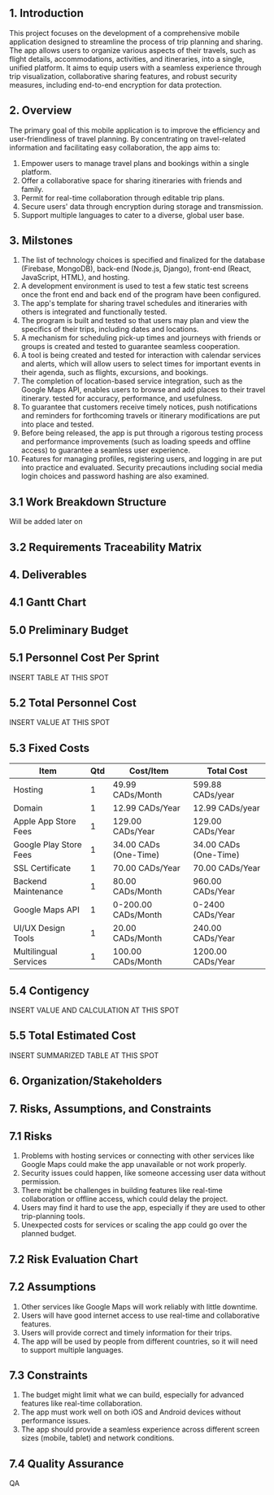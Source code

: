 

## 1. Introduction

This project focuses on the development of a comprehensive mobile application designed to streamline the process of trip planning and sharing. 
The app allows users to organize various aspects of their travels, such as flight details, accommodations, activities, and itineraries, into a single, unified platform. 
It aims to equip users with a seamless experience through trip visualization, collaborative sharing features, and robust security measures, including end-to-end encryption for data protection.


## 2. Overview 
The primary goal of this mobile application is to improve the efficiency and user-friendliness of travel planning. 
By concentrating on travel-related information and facilitating easy collaboration, the app aims to:

1. Empower users to manage travel plans and bookings within a single platform.
2. Offer a collaborative space for sharing itineraries with friends and family.
3. Permit for real-time collaboration through editable trip plans.
4. Secure users' data through encryption during storage and transmission.
5. Support multiple languages to cater to a diverse, global user base.



## 3. Milstones 
1. The list of technology choices is specified and finalized for the database (Firebase, MongoDB), back-end (Node.js, Django), front-end (React, JavaScript, HTML), and hosting.
2. A development environment is used to test a few static test screens once the front end and back end of the program have been configured.
3. The app's template for sharing travel schedules and itineraries with others is integrated and functionally tested.
4. The program is built and tested so that users may plan and view the specifics of their trips, including dates and locations.
5. A mechanism for scheduling pick-up times and journeys with friends or groups is created and tested to guarantee seamless cooperation.
6. A tool is being created and tested for interaction with calendar services and alerts, which will allow users to select times for important events in their agenda, such as flights, excursions, and bookings.
7. The completion of location-based service integration, such as the Google Maps API, enables users to browse and add places to their travel itinerary. tested for accuracy, performance, and usefulness.
8. To guarantee that customers receive timely notices, push notifications and reminders for forthcoming travels or itinerary modifications are put into place and tested.
9. Before being released, the app is put through a rigorous testing process and performance improvements (such as loading speeds and offline access) to guarantee a seamless user experience.
10. Features for managing profiles, registering users, and logging in are put into practice and evaluated. Security precautions including social media login choices and password hashing are also examined.

## 3.1 Work Breakdown Structure 
Will be added later on


## 3.2 Requirements Traceability Matrix



## 4. Deliverables

## 4.1 Gantt Chart



## 5.0 Preliminary Budget

## 5.1 Personnel Cost Per Sprint
INSERT TABLE AT THIS SPOT

## 5.2 Total Personnel Cost
INSERT VALUE AT THIS SPOT

## 5.3 Fixed Costs

| Item | Qtd | Cost/Item | Total Cost |
| ---- | --- | --------- | ---------- |
| Hosting | 1 | 49.99 CADs/Month | 599.88 CADs/year |
| Domain | 1 | 12.99 CADs/Year | 12.99 CADs/year | 
| Apple App Store Fees | 1 | 129.00 CADs/Year | 129.00 CADs/Year |
| Google Play Store Fees | 1 | 34.00 CADs (One-Time) | 34.00 CADs (One-Time) |
| SSL Certificate | 1 | 70.00 CADs/Year | 70.00 CADs/Year |
| Backend Maintenance | 1 | 80.00 CADs/Month | 960.00 CADs/Year | 
| Google Maps API | 1 | 0-200.00 CADs/Month | 0-2400 CADs/Year |
| UI/UX Design Tools | 1 | 20.00 CADs/Month | 240.00 CADs/Year |
| Multilingual Services | 1 | 100.00 CADs/Month | 1200.00 CADs/Year |

## 5.4 Contigency
INSERT VALUE AND CALCULATION AT THIS SPOT

## 5.5 Total Estimated Cost
INSERT SUMMARIZED TABLE AT THIS SPOT

## 6. Organization/Stakeholders




## 7. Risks, Assumptions, and Constraints

## 7.1 Risks
1. Problems with hosting services or connecting with other services like Google Maps could make the app unavailable or not work properly.
2. Security issues could happen, like someone accessing user data without permission.
3. There might be challenges in building features like real-time collaboration or offline access, which could delay the project.
4. Users may find it hard to use the app, especially if they are used to other trip-planning tools.
5. Unexpected costs for services or scaling the app could go over the planned budget.


## 7.2 Risk Evaluation Chart


## 7.2 Assumptions
1. Other services like Google Maps will work reliably with little downtime.
2. Users will have good internet access to use real-time and collaborative features.
3. Users will provide correct and timely information for their trips.
4. The app will be used by people from different countries, so it will need to support multiple languages.


## 7.3 Constraints
1. The budget might limit what we can build, especially for advanced features like real-time collaboration.
2. The app must work well on both iOS and Android devices without performance issues.
3. The app should provide a seamless experience across different screen sizes (mobile, tablet) and network conditions.





## 7.4 Quality Assurance
QA






